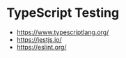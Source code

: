 TypeScript Testing
==================

- https://www.typescriptlang.org/
- https://jestjs.io/
- https://eslint.org/
